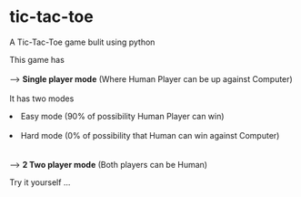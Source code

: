 # tic-tac-toe
A Tic-Tac-Toe game bulit using python

This game has <br/> <br/>
	--> **Single player mode** (Where Human Player can be up against Computer) <br/><br/>
	It has two modes <br/>
      		<li>Easy mode (90% of possibility Human Player can win) </li><br/>
     		<li>Hard mode (0% of possibility that Human can win against Computer) </li><br/><br/>
	--> **2 Two player mode** (Both players can be Human) <br/>

Try it yourself ...
